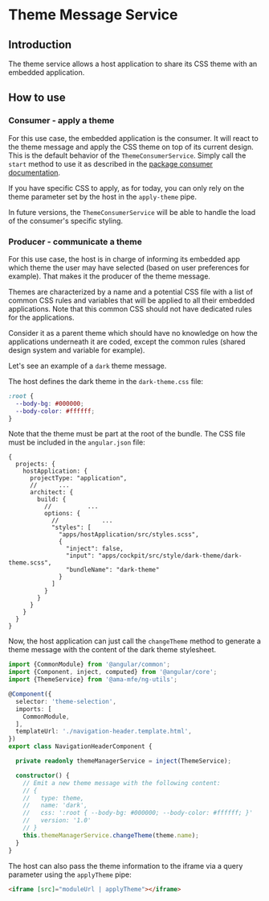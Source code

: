 # Theme Message Service

## Introduction
The theme service allows a host application to share its CSS theme with an embedded application.

## How to use
### Consumer - apply a theme
For this use case, the embedded application is the consumer. It will react to the theme message and apply the CSS theme 
on top of its current design.
This is the default behavior of the `ThemeConsumerService`. Simply call the `start` method to use it
as described in the [package consumer documentation](../../README.md#consumers).

If you have specific CSS to apply, as for today, you can only rely on the theme parameter set by the host in the
`apply-theme` pipe.

In future versions, the `ThemeConsumerService` will be able to handle the load of the consumer's specific styling.

### Producer - communicate a theme
For this use case, the host is in charge of informing its embedded app which theme the user may have selected (based on 
user preferences for example). That makes it the producer of the theme message.

Themes are characterized by a name and a potential CSS file with a list of common CSS rules and variables that will be
applied to all their embedded applications. 
Note that this common CSS should not have dedicated rules for the applications.

Consider it as a parent theme which should have no knowledge on how the applications underneath it are coded, except the
common rules (shared design system and variable for example). 

Let's see an example of a `dark` theme message.

The host defines the dark theme in the `dark-theme.css` file:
```css
:root {
  --body-bg: #000000;
  --body-color: #ffffff;
}
```

Note that the theme must be part at the root of the bundle. 
The CSS file must be included in the `angular.json` file:
```json5
{
  projects: {
    hostApplication: {
      projectType: "application",
      //      ...
      architect: {
        build: {
          //          ...
          options: {
            //            ...
            "styles": [
              "apps/hostApplication/src/styles.scss",
              {
                "inject": false,
                "input": "apps/cockpit/src/style/dark-theme/dark-theme.scss",
                "bundleName": "dark-theme"
              }
            ]
          }
        }
      }
    }
  }
}
```

Now, the host application can just call the `changeTheme` method to generate a theme message with the content of the 
dark theme stylesheet.

```typescript
import {CommonModule} from '@angular/common';
import {Component, inject, computed} from '@angular/core';
import {ThemeService} from '@ama-mfe/ng-utils';

@Component({
  selector: 'theme-selection',
  imports: [
    CommonModule,
  ],
  templateUrl: './navigation-header.template.html',
})
export class NavigationHeaderComponent {

  private readonly themeManagerService = inject(ThemeService);

  constructor() {
    // Emit a new theme message with the following content: 
    // { 
    //   type: theme,
    //   name: 'dark',
    //   css: ':root { --body-bg: #000000; --body-color: #ffffff; }'
    //   version: '1.0'
    // }
    this.themeManagerService.changeTheme(theme.name);  
  }
}
```

The host can also pass the theme information to the iframe via a query parameter using the `applyTheme` pipe:
```html
<iframe [src]="moduleUrl | applyTheme"></iframe>
```
